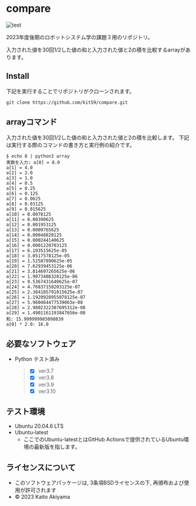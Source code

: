# compare
![test](https://github.com/kit59/compare/actions/workflows/test.yml/badge.svg)

2023年度後期のロボットシステム学の課題３用のリポジトリ。

入力された値を30回1/2した値の和と入力された値と2の積を比較するarrayがあります。

## Install
下記を実行することでリポジトリがクローンされます。
```
git clone https://github.com/kit59/compare.git
```

## arrayコマンド
入力された値を30回1/2した値の和と入力された値と2の積を比較します。
下記は実行する際のコマンドの書き方と実行例の紹介です。
```
$ echo 8 | python3 array
実数を入力: a[0] = 8.0
a[1] = 4.0
a[2] = 2.0
a[3] = 1.0
a[4] = 0.5
a[5] = 0.25
a[6] = 0.125
a[7] = 0.0625
a[8] = 0.03125
a[9] = 0.015625
a[10] = 0.0078125
a[11] = 0.00390625
a[12] = 0.001953125
a[13] = 0.0009765625
a[14] = 0.00048828125
a[15] = 0.000244140625
a[16] = 0.0001220703125
a[17] = 6.103515625e-05
a[18] = 3.0517578125e-05
a[19] = 1.52587890625e-05
a[20] = 7.62939453125e-06
a[21] = 3.814697265625e-06
a[22] = 1.9073486328125e-06
a[23] = 9.5367431640625e-07
a[24] = 4.76837158203125e-07
a[25] = 2.384185791015625e-07
a[26] = 1.1920928955078125e-07
a[27] = 5.960464477539063e-08
a[28] = 2.9802322387695312e-08
a[29] = 1.4901161193847656e-08
和: 15.999999985098839
a[0] * 2.0: 16.0
```

## 必要なソフトウェア
* Python テスト済み
  >- [x] ver3.7
  >- [x] ver3.8
  >- [x] ver3.9
  >- [x] ver3.10

## テスト環境
* Ubuntu 20.04.6 LTS
* Ubuntu-latest
  * ここでのUbuntu-latestとはGitHub Actionsで提供されているUbuntu環境の最新版を指します。


## ライセンスについて 
* このソフトウェアパッケージは, 3条項BSDライセンスの下, 再頒布および使用が許可されます
* © 2023 Kaito Akiyama
